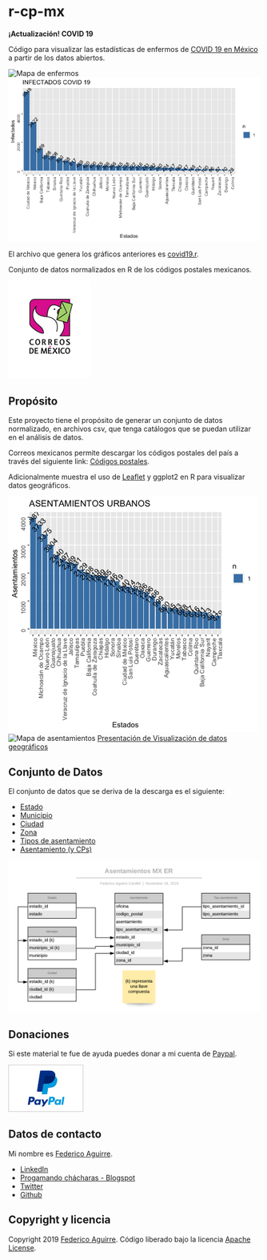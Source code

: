 # r-cp-mx

**¡Actualización! COVID 19**

Código para visualizar las estadísticas de enfermos de [COVID 19 en México](https://datos.gob.mx/busca/dataset/informacion-referente-a-casos-covid-19-en-mexico) a partir de los datos abiertos.

![Mapa de enfermos](./img/covid19.png)
![Enfermos](./img/infectados.png)

El archivo que genera los gráficos anteriores es [covid19.r](./covid19.r).


Conjunto de datos normalizados en R de los códigos postales mexicanos.

![Correos mexicanos](./img/cm.png)


## Propósito

Este proyecto tiene el propósito de generar un conjunto de datos normalizado,
en archivos csv, que tenga catálogos que se puedan utilizar en el análisis de datos.

Correos mexicanos permite descargar los códigos postales del país a través
del siguiente link: [Códigos postales](https://www.correosdemexico.gob.mx/SSLServicios/ConsultaCP/CodigoPostal_Exportar.aspx).

Adicionalmente muestra el uso de [Leaflet](https://leafletjs.com/) y ggplot2 en R para visualizar datos geográficos.

![Asentamientos urbanos](./img/urbanos.png)
![Mapa de asentamientos](./img/mx-asentamientos.png)
[Presentación de Visualización de datos geográficos](./Visualizacion.pdf)

## Conjunto de Datos

El conjunto de datos que se deriva de la descarga es el siguiente:

  - [Estado](./cp-db/estado.csv)
  - [Municipio](./cp-db/municipio.csv)
  - [Ciudad](./cp-db/ciudad.csv)
  - [Zona](./cp-db/zona.csv)
  - [Tipos de asentamiento](./cp-db/tipo_asentamiento.csv)
  - [Asentamiento (y CPs)](./cp-db/asentamiento.csv)

![Asentamientos MX ER](./img/asentamientos-mx-er.png)


## Donaciones

Si este material te fue de ayuda puedes donar a mi cuenta de [Paypal](https://paypal.me/FAguirreCardiel).

![Paypal](./img/paypal_74x46.jpg)


## Datos de contacto

Mi nombre es [Federico Aguirre](mailto:federico.aguirre.cardiel@gmail.com).

  - [LinkedIn](https://www.linkedin.com/in/federicoaguirrec)
  - [Progamando chácharas - Blogspot](http://programandochacharas.blogspot.com/)
  - [Twitter](https://twitter.com/FAguirreCardiel)
  - [Github](https://github.com/FedericoAguirre/)


## Copyright y licencia

Copyright 2019 [Federico Aguirre](https://www.linkedin.com/in/federicoaguirrec/).
Código liberado bajo la licencia [Apache License](./LICENSE).
